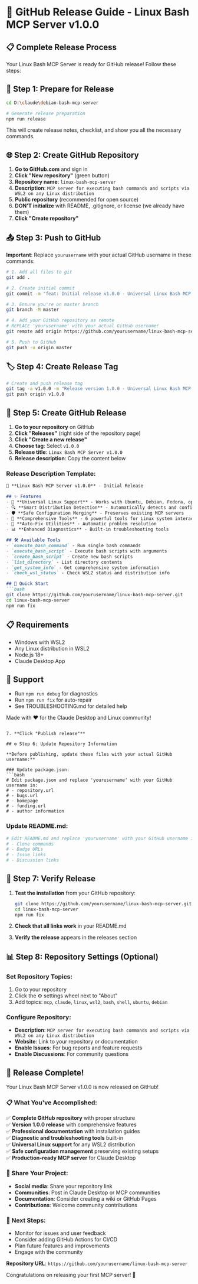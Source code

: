 # 🚀 GitHub Release Guide - Linux Bash MCP Server v1.0.0

## 📋 Complete Release Process

Your Linux Bash MCP Server is ready for GitHub release! Follow these steps:

## 🔧 Step 1: Prepare for Release

```bash
cd D:\claude\debian-bash-mcp-server

# Generate release preparation
npm run release
```

This will create release notes, checklist, and show you all the necessary commands.

## 🌐 Step 2: Create GitHub Repository

1. **Go to GitHub.com** and sign in
2. **Click "New repository"** (green button)
3. **Repository name**: `linux-bash-mcp-server`
4. **Description**: `MCP server for executing bash commands and scripts via WSL2 on any Linux distribution`
5. **Public repository** (recommended for open source)
6. **DON'T initialize** with README, .gitignore, or license (we already have them)
7. **Click "Create repository"**

## 📤 Step 3: Push to GitHub

**Important**: Replace `yourusername` with your actual GitHub username in these commands:

```bash
# 1. Add all files to git
git add .

# 2. Create initial commit
git commit -m "feat: Initial release v1.0.0 - Universal Linux Bash MCP Server"

# 3. Ensure you're on master branch
git branch -M master

# 4. Add your GitHub repository as remote
# REPLACE 'yourusername' with your actual GitHub username!
git remote add origin https://github.com/yourusername/linux-bash-mcp-server.git

# 5. Push to GitHub
git push -u origin master
```

## 🏷️ Step 4: Create Release Tag

```bash
# Create and push release tag
git tag -a v1.0.0 -m "Release version 1.0.0 - Universal Linux Bash MCP Server"
git push origin v1.0.0
```

## 📝 Step 5: Create GitHub Release

1. **Go to your repository** on GitHub
2. **Click "Releases"** (right side of the repository page)
3. **Click "Create a new release"**
4. **Choose tag**: Select `v1.0.0`
5. **Release title**: `Linux Bash MCP Server v1.0.0`
6. **Release description**: Copy the content below

### Release Description Template:

```markdown
🎉 **Linux Bash MCP Server v1.0.0** - Initial Release

## ✨ Features
- 🐧 **Universal Linux Support** - Works with Ubuntu, Debian, Fedora, openSUSE, Alpine, and more
- 🔍 **Smart Distribution Detection** - Automatically detects and configures WSL distributions
- 🛡️ **Safe Configuration Merging** - Preserves existing MCP servers
- 🔧 **Comprehensive Tools** - 6 powerful tools for Linux system interaction
- 🚀 **Auto-Fix Utilities** - Automatic problem resolution
- 📊 **Enhanced Diagnostics** - Built-in troubleshooting tools

## 🛠️ Available Tools
- `execute_bash_command` - Run single bash commands
- `execute_bash_script` - Execute bash scripts with arguments
- `create_bash_script` - Create new bash scripts
- `list_directory` - List directory contents
- `get_system_info` - Get comprehensive system information
- `check_wsl_status` - Check WSL2 status and distribution info

## 🚀 Quick Start
```bash
git clone https://github.com/yourusername/linux-bash-mcp-server.git
cd linux-bash-mcp-server
npm run fix
```

## 📋 Requirements
- Windows with WSL2
- Any Linux distribution in WSL2
- Node.js 18+
- Claude Desktop App

## 🔧 Support
- Run `npm run debug` for diagnostics
- Run `npm run fix` for auto-repair
- See TROUBLESHOOTING.md for detailed help

Made with ❤️ for the Claude Desktop and Linux community!
```

7. **Click "Publish release"**

## ⚙️ Step 6: Update Repository Information

**Before publishing, update these files with your actual GitHub username:**

### Update package.json:
```bash
# Edit package.json and replace 'yourusername' with your GitHub username in:
# - repository.url
# - bugs.url  
# - homepage
# - funding.url
# - author information
```

### Update README.md:
```bash
# Edit README.md and replace 'yourusername' with your GitHub username in:
# - Clone commands
# - Badge URLs
# - Issue links
# - Discussion links
```

## 🎯 Step 7: Verify Release

1. **Test the installation** from your GitHub repository:
   ```bash
   git clone https://github.com/yourusername/linux-bash-mcp-server.git
   cd linux-bash-mcp-server
   npm run fix
   ```

2. **Check that all links work** in your README.md

3. **Verify the release** appears in the releases section

## 📊 Step 8: Repository Settings (Optional)

### Set Repository Topics:
1. Go to your repository
2. Click the ⚙️ settings wheel next to "About"
3. Add topics: `mcp`, `claude`, `linux`, `wsl2`, `bash`, `shell`, `ubuntu`, `debian`

### Configure Repository:
- **Description**: `MCP server for executing bash commands and scripts via WSL2 on any Linux distribution`
- **Website**: Link to your repository or documentation
- **Enable Issues**: For bug reports and feature requests
- **Enable Discussions**: For community questions

## 🎉 Release Complete!

Your Linux Bash MCP Server v1.0.0 is now released on GitHub! 

### 📋 What You've Accomplished:

✅ **Complete GitHub repository** with proper structure  
✅ **Version 1.0.0 release** with comprehensive features  
✅ **Professional documentation** with installation guides  
✅ **Diagnostic and troubleshooting tools** built-in  
✅ **Universal Linux support** for any WSL2 distribution  
✅ **Safe configuration management** preserving existing setups  
✅ **Production-ready MCP server** for Claude Desktop  

### 🌟 Share Your Project:

- **Social media**: Share your repository link
- **Communities**: Post in Claude Desktop or MCP communities
- **Documentation**: Consider creating a wiki or GitHub Pages
- **Contributions**: Welcome community contributions

### 🔄 Next Steps:

- Monitor for issues and user feedback
- Consider adding GitHub Actions for CI/CD
- Plan future features and improvements
- Engage with the community

**Repository URL**: `https://github.com/yourusername/linux-bash-mcp-server`

Congratulations on releasing your first MCP server! 🎊
